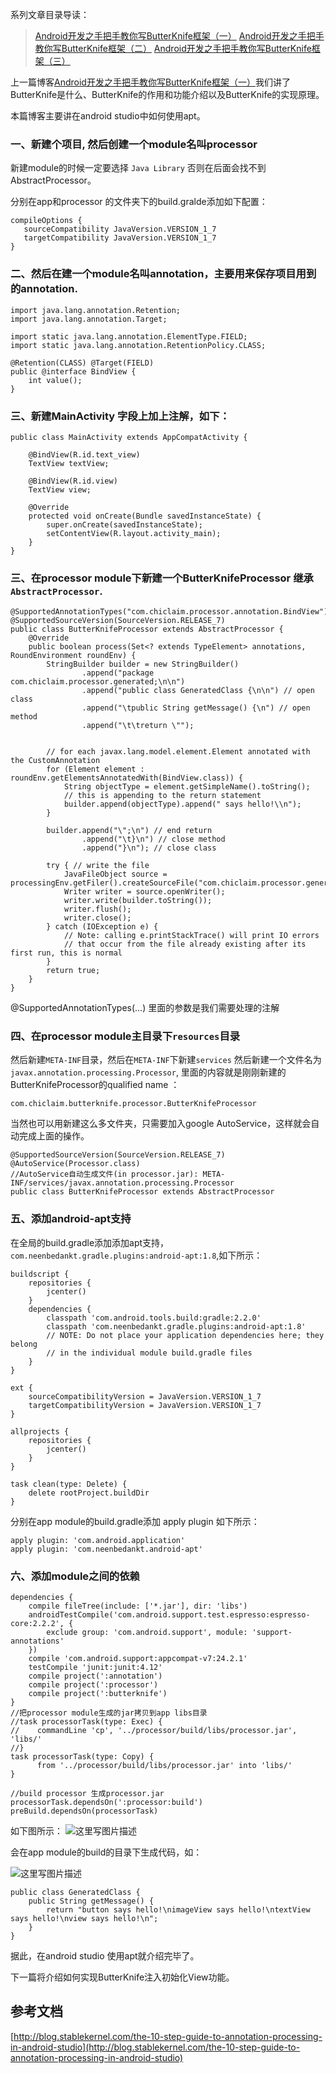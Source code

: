 
系列文章目录导读：

> [Android开发之手把手教你写ButterKnife框架（一）](http://blog.csdn.net/johnny901114/article/details/52662376)
[Android开发之手把手教你写ButterKnife框架（二）](http://blog.csdn.net/johnny901114/article/details/52664112)
[Android开发之手把手教你写ButterKnife框架（三）](http://blog.csdn.net/johnny901114/article/details/52672188)


上一篇博客[Android开发之手把手教你写ButterKnife框架（一）](http://blog.csdn.net/johnny901114/article/details/52662376)我们讲了ButterKnife是什么、ButterKnife的作用和功能介绍以及ButterKnife的实现原理。

本篇博客主要讲在android studio中如何使用apt。



### 一、新建个项目, 然后创建一个module名叫processor

新建module的时候一定要选择 `Java Library` 否则在后面会找不到AbstractProcessor。

分别在app和processor 的文件夹下的build.gralde添加如下配置：

```
compileOptions {
   sourceCompatibility JavaVersion.VERSION_1_7
   targetCompatibility JavaVersion.VERSION_1_7
}
```


### 二、然后在建一个module名叫annotation，主要用来保存项目用到的annotation.

```
import java.lang.annotation.Retention;
import java.lang.annotation.Target;

import static java.lang.annotation.ElementType.FIELD;
import static java.lang.annotation.RetentionPolicy.CLASS;

@Retention(CLASS) @Target(FIELD)
public @interface BindView {
    int value();
}
```

### 三、新建MainActivity 字段上加上注解，如下：
```
public class MainActivity extends AppCompatActivity {

    @BindView(R.id.text_view)
    TextView textView;

    @BindView(R.id.view)
    TextView view;

    @Override
    protected void onCreate(Bundle savedInstanceState) {
        super.onCreate(savedInstanceState);
        setContentView(R.layout.activity_main);
    }
}

```



### 三、在processor module下新建一个ButterKnifeProcessor 继承`AbstractProcessor`. 

```
@SupportedAnnotationTypes("com.chiclaim.processor.annotation.BindView")
@SupportedSourceVersion(SourceVersion.RELEASE_7)
public class ButterKnifeProcessor extends AbstractProcessor {
    @Override
    public boolean process(Set<? extends TypeElement> annotations, RoundEnvironment roundEnv) {
		StringBuilder builder = new StringBuilder()
                .append("package com.chiclaim.processor.generated;\n\n")
                .append("public class GeneratedClass {\n\n") // open class
                .append("\tpublic String getMessage() {\n") // open method
                .append("\t\treturn \"");


        // for each javax.lang.model.element.Element annotated with the CustomAnnotation
        for (Element element : roundEnv.getElementsAnnotatedWith(BindView.class)) {
            String objectType = element.getSimpleName().toString();
            // this is appending to the return statement
            builder.append(objectType).append(" says hello!\\n");
        }

        builder.append("\";\n") // end return
                .append("\t}\n") // close method
                .append("}\n"); // close class

        try { // write the file
            JavaFileObject source = processingEnv.getFiler().createSourceFile("com.chiclaim.processor.generated.GeneratedClass");
            Writer writer = source.openWriter();
            writer.write(builder.toString());
            writer.flush();
            writer.close();
        } catch (IOException e) {
            // Note: calling e.printStackTrace() will print IO errors
            // that occur from the file already existing after its first run, this is normal
        }
        return true;
    }
}
```

@SupportedAnnotationTypes(...) 里面的参数是我们需要处理的注解


### 四、在processor module主目录下`resources`目录
然后新建`META-INF`目录，然后在`META-INF`下新建`services` 然后新建一个文件名为 `javax.annotation.processing.Processor`, 里面的内容就是刚刚新建的ButterKnifeProcessor的qualified name ：

```
com.chiclaim.butterknife.processor.ButterKnifeProcessor
```

当然也可以用新建这么多文件夹，只需要加入google AutoService，这样就会自动完成上面的操作。

```
@SupportedSourceVersion(SourceVersion.RELEASE_7)
@AutoService(Processor.class)
//AutoService自动生成文件(in processor.jar): META-INF/services/javax.annotation.processing.Processor
public class ButterKnifeProcessor extends AbstractProcessor
```



### 五、添加android-apt支持
在全局的build.gradle添加添加apt支持，`com.neenbedankt.gradle.plugins:android-apt:1.8`,如下所示：
```
buildscript {
    repositories {
        jcenter()
    }
    dependencies {
        classpath 'com.android.tools.build:gradle:2.2.0'
        classpath 'com.neenbedankt.gradle.plugins:android-apt:1.8'
        // NOTE: Do not place your application dependencies here; they belong
        // in the individual module build.gradle files
    }
}

ext {
    sourceCompatibilityVersion = JavaVersion.VERSION_1_7
    targetCompatibilityVersion = JavaVersion.VERSION_1_7
}

allprojects {
    repositories {
        jcenter()
    }
}

task clean(type: Delete) {
    delete rootProject.buildDir
}
```

分别在app module的build.gradle添加 apply plugin 如下所示：
```
apply plugin: 'com.android.application'
apply plugin: 'com.neenbedankt.android-apt'
```

### 六、添加module之间的依赖

```
dependencies {
    compile fileTree(include: ['*.jar'], dir: 'libs')
    androidTestCompile('com.android.support.test.espresso:espresso-core:2.2.2', {
        exclude group: 'com.android.support', module: 'support-annotations'
    })
    compile 'com.android.support:appcompat-v7:24.2.1'
    testCompile 'junit:junit:4.12'
    compile project(':annotation')
    compile project(':processor')
    compile project(':butterknife')
}
//把processor module生成的jar拷贝到app libs目录
//task processorTask(type: Exec) {
//    commandLine 'cp', '../processor/build/libs/processor.jar', 'libs/'
//}
task processorTask(type: Copy) {
	  from '../processor/build/libs/processor.jar' into 'libs/'
}

//build processor 生成processor.jar
processorTask.dependsOn(':processor:build')
preBuild.dependsOn(processorTask)

```

如下图所示：
![这里写图片描述](https://imgconvert.csdnimg.cn/aHR0cDovL2ltZy5ibG9nLmNzZG4ubmV0LzIwMTYwOTI1MjAwMDMwNDM0?x-oss-process=image/format,png)


会在app module的build的目录下生成代码，如：

![这里写图片描述](https://imgconvert.csdnimg.cn/aHR0cDovL2ltZy5ibG9nLmNzZG4ubmV0LzIwMTYwOTI1MjAyNzE2MTg1?x-oss-process=image/format,png)

```
public class GeneratedClass {
	public String getMessage() {
		return "button says hello!\nimageView says hello!\ntextView says hello!\nview says hello!\n";
	}
}
```


据此，在android studio 使用apt就介绍完毕了。



下一篇将介绍如何实现ButterKnife注入初始化View功能。


## 参考文档
[http://blog.stablekernel.com/the-10-step-guide-to-annotation-processing-in-android-studio](http://blog.stablekernel.com/the-10-step-guide-to-annotation-processing-in-android-studio)

